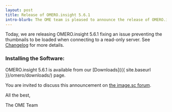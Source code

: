 ```yaml
---
layout: post
title: Release of OMERO.insight 5.6.1
intro-blurb: The OME team is pleased to announce the release of OMERO.insight 5.6.1
---
```


Today, we are releasing OMERO.insight 5.6.1 fixing an issue preventing the thumbnails to be loaded when connecting to a read-only server.
See [Changelog](https://github.com/ome/omero-insight/blob/v5.6.1/CHANGELOG.md) for more details.

### Installing the Software:

OMERO.insight 5.6.1 is available from our
[Downloads]({{ site.baseurl }}/omero/downloads/) page.

You are invited to discuss this announcement on
[the image.sc forum](https://forum.image.sc/).

All the best,

The OME Team
